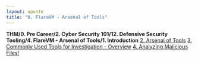 ```yaml
---
layout: apunte
title: "0. FlareVM - Arsenal of Tools"
---
```


**THM/0. Pre Career/2. Cyber Security 101/12. Defensive Security Tooling/4. FlareVM - Arsenal of Tools/1. Introduction**
[2. Arsenal of Tools](/apuntes/thm/0-pre-career/2-cyber-security-101/12-defensive-security-tooling/4-flarevm-arsenal-of-tools/2-arsenal-of-tools/)
[3. Commonly Used Tools for Investigation - Overview](/apuntes/thm/0-pre-career/2-cyber-security-101/12-defensive-security-tooling/4-flarevm-arsenal-of-tools/3-commonly-used-tools-for-investigation-overview/)
[4. Analyzing Malicious Files!](/apuntes/thm/0-pre-career/2-cyber-security-101/12-defensive-security-tooling/4-flarevm-arsenal-of-tools/4-analyzing-malicious-files/)
